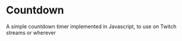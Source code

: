 # Countdown
A simple countdown timer implemented in Javascript, to use on Twitch streams or wherever
